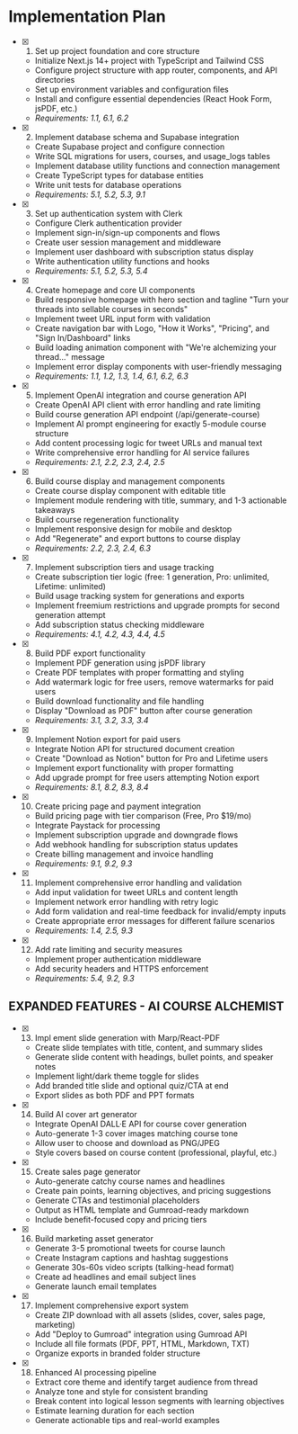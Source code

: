 # Implementation Plan

- [x] 1. Set up project foundation and core structure





  - Initialize Next.js 14+ project with TypeScript and Tailwind CSS
  - Configure project structure with app router, components, and API directories
  - Set up environment variables and configuration files
  - Install and configure essential dependencies (React Hook Form, jsPDF, etc.)
  - _Requirements: 1.1, 6.1, 6.2_

- [x] 2. Implement database schema and Supabase integration









  - Create Supabase project and configure connection
  - Write SQL migrations for users, courses, and usage_logs tables
  - Implement database utility functions and connection management
  - Create TypeScript types for database entities
  - Write unit tests for database operations
  - _Requirements: 5.1, 5.2, 5.3, 9.1_

- [x] 3. Set up authentication system with Clerk





  - Configure Clerk authentication provider
  - Implement sign-in/sign-up components and flows
  - Create user session management and middleware
  - Implement user dashboard with subscription status display
  - Write authentication utility functions and hooks
  - _Requirements: 5.1, 5.2, 5.3, 5.4_

- [x] 4. Create homepage and core UI components





  - Build responsive homepage with hero section and tagline "Turn your threads into sellable courses in seconds"
  - Implement tweet URL input form with validation
  - Create navigation bar with Logo, "How it Works", "Pricing", and "Sign In/Dashboard" links
  - Build loading animation component with "We're alchemizing your thread..." message
  - Implement error display components with user-friendly messaging
  - _Requirements: 1.1, 1.2, 1.3, 1.4, 6.1, 6.2, 6.3_

- [x] 5. Implement OpenAI integration and course generation API





  - Create OpenAI API client with error handling and rate limiting
  - Build course generation API endpoint (/api/generate-course)
  - Implement AI prompt engineering for exactly 5-module course structure
  - Add content processing logic for tweet URLs and manual text
  - Write comprehensive error handling for AI service failures
  - _Requirements: 2.1, 2.2, 2.3, 2.4, 2.5_

- [x] 6. Build course display and management components






  - Create course display component with editable title
  - Implement module rendering with title, summary, and 1-3 actionable takeaways
  - Build course regeneration functionality
  - Implement responsive design for mobile and desktop
  - Add "Regenerate" and export buttons to course display
  - _Requirements: 2.2, 2.3, 2.4, 6.3_

- [x] 7. Implement subscription tiers and usage tracking
  - Create subscription tier logic (free: 1 generation, Pro: unlimited, Lifetime: unlimited)
  - Build usage tracking system for generations and exports
  - Implement freemium restrictions and upgrade prompts for second generation attempt
  - Add subscription status checking middleware
  - _Requirements: 4.1, 4.2, 4.3, 4.4, 4.5_

- [x] 8. Build PDF export functionality
  - Implement PDF generation using jsPDF library
  - Create PDF templates with proper formatting and styling
  - Add watermark logic for free users, remove watermarks for paid users
  - Build download functionality and file handling
  - Display "Download as PDF" button after course generation
  - _Requirements: 3.1, 3.2, 3.3, 3.4_

- [x] 9. Implement Notion export for paid users
  - Integrate Notion API for structured document creation
  - Create "Download as Notion" button for Pro and Lifetime users
  - Implement export functionality with proper formatting
  - Add upgrade prompt for free users attempting Notion export
  - _Requirements: 8.1, 8.2, 8.3, 8.4_

- [x] 10. Create pricing page and payment integration





  - Build pricing page with tier comparison (Free, Pro $19/mo)
  - Integrate Paystack for processing
  - Implement subscription upgrade and downgrade flows
  - Add webhook handling for subscription status updates
  - Create billing management and invoice handling
  - _Requirements: 9.1, 9.2, 9.3_

- [x] 11. Implement comprehensive error handling and validation
  - Add input validation for tweet URLs and content length
  - Implement network error handling with retry logic
  - Add form validation and real-time feedback for invalid/empty inputs
  - Create appropriate error messages for different failure scenarios
  - _Requirements: 1.4, 2.5, 9.3_

- [x] 12. Add rate limiting and security measures
  - Implement proper authentication middleware
  - Add security headers and HTTPS enforcement
  - _Requirements: 5.4, 9.2, 9.3_

## EXPANDED FEATURES - AI COURSE ALCHEMIST

- [x] 13. Impl ement slide generation with Marp/React-PDF












































  - Create slide templates with title, content, and summary slides
  - Generate slide content with headings, bullet points, and speaker notes
  - Implement light/dark theme toggle for slides
  - Add branded title slide and optional quiz/CTA at end
  - Export slides as both PDF and PPT formats

- [x] 14. Build AI cover art generator




  - Integrate OpenAI DALL·E API for course cover generation
  - Auto-generate 1-3 cover images matching course tone
  - Allow user to choose and download as PNG/JPEG
  - Style covers based on course content (professional, playful, etc.)

- [x] 15. Create sales page generator
  - Auto-generate catchy course names and headlines
  - Create pain points, learning objectives, and pricing suggestions
  - Generate CTAs and testimonial placeholders
  - Output as HTML template and Gumroad-ready markdown
  - Include benefit-focused copy and pricing tiers

- [x] 16. Build marketing asset generator
  - Generate 3-5 promotional tweets for course launch
  - Create Instagram captions and hashtag suggestions
  - Generate 30s-60s video scripts (talking-head format)
  - Create ad headlines and email subject lines
  - Generate launch email templates

- [x] 17. Implement comprehensive export system
  - Create ZIP download with all assets (slides, cover, sales page, marketing)
  - Add "Deploy to Gumroad" integration using Gumroad API
  - Include all file formats (PDF, PPT, HTML, Markdown, TXT)
  - Organize exports in branded folder structure

- [x] 18. Enhanced AI processing pipeline
  - Extract core theme and identify target audience from thread
  - Analyze tone and style for consistent branding
  - Break content into logical lesson segments with learning objectives
  - Estimate learning duration for each section
  - Generate actionable tips and real-world examples
